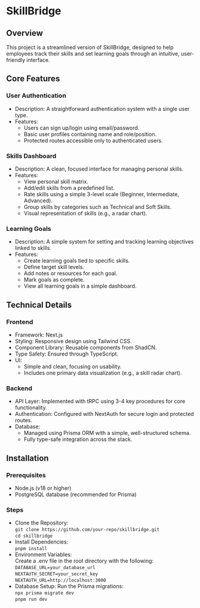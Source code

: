 # SkillBridge
## Overview
This project is a streamlined version of SkillBridge, designed to help employees track their skills and set learning goals through an intuitive, user-friendly interface.
## Core Features
### User Authentication
- Description:
  A straightforward authentication system with a single user type.
- Features:
    - Users can sign up/login using email/password.
    - Basic user profiles containing name and role/position.
    - Protected routes accessible only to authenticated users.
### Skills Dashboard
- Description:
  A clean, focused interface for managing personal skills.
- Features:
    - View personal skill matrix.
    - Add/edit skills from a predefined list.
    - Rate skills using a simple 3-level scale (Beginner, Intermediate, Advanced).
    - Group skills by categories such as Technical and Soft Skills.
    - Visual representation of skills (e.g., a radar chart).
### Learning Goals
- Description:
  A simple system for setting and tracking learning objectives linked to skills.
- Features:
    - Create learning goals tied to specific skills.
    - Define target skill levels.
    - Add notes or resources for each goal.
    - Mark goals as complete.
    - View all learning goals in a simple dashboard.
## Technical Details
### Frontend
- Framework: Next.js
- Styling: Responsive design using Tailwind CSS.
- Component Library: Reusable components from ShadCN.
- Type Safety: Ensured through TypeScript.
- UI:
    - Simple and clean, focusing on usability.
    - Includes one primary data visualization (e.g., a skill radar chart).
### Backend
- API Layer: Implemented with tRPC using 3-4 key procedures for core functionality.
- Authentication: Configured with NextAuth for secure login and protected routes.
- Database:
    - Managed using Prisma ORM with a simple, well-structured schema.
    - Fully type-safe integration across the stack.
## Installation
### Prerequisites
- Node.js (v18 or higher)
- PostgreSQL database (recommended for Prisma)
### Steps
- Clone the Repository:</br>
  `git clone https://github.com/your-repo/skillbridge.git` </br>
  `cd skillbridge`
- Install Dependencies:</br>
  `pnpm install`
- Environment Variables:<br/>
Create a .env file in the root directory with the following:</br>
`DATABASE_URL=your_database_url` </br>`NEXTAUTH_SECRET=your_secret_key` </br>`NEXTAUTH_URL=http://localhost:3000`
- Database Setup:
  Run the Prisma migrations:</br>
  `npx prisma migrate dev`</br>`pnpm run dev`  


  
